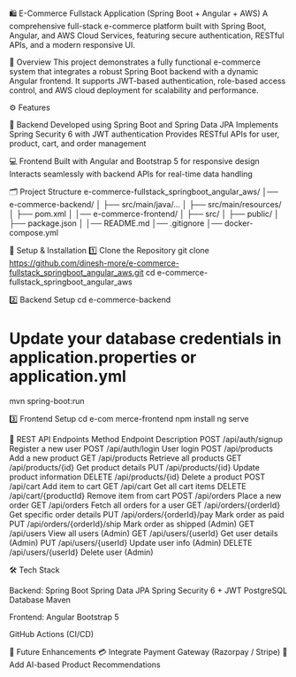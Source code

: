 🛍️ E-Commerce Fullstack Application (Spring Boot + Angular + AWS)
A comprehensive full-stack e-commerce platform built with Spring Boot, Angular, and AWS Cloud Services, featuring secure authentication, RESTful APIs, and a modern responsive UI.

🌟 Overview
This project demonstrates a fully functional e-commerce system that integrates a robust Spring Boot backend with a dynamic Angular frontend. It supports JWT-based authentication, role-based access control, and AWS cloud deployment for scalability and performance.

⚙️ Features

🧩 Backend
Developed using Spring Boot and Spring Data JPA
Implements Spring Security 6 with JWT authentication
Provides RESTful APIs for user, product, cart, and order management

💻 Frontend
Built with Angular and Bootstrap 5 for responsive design
Interacts seamlessly with backend APIs for real-time data handling

🗂️ Project Structure
e-commerce-fullstack_springboot_angular_aws/
│── e-commerce-backend/
│   ├── src/main/java/...
│   ├── src/main/resources/
│   ├── pom.xml
│
│── e-commerce-frontend/
│   ├── src/
│   ├── public/
│   ├── package.json
│
│── README.md
│── .gitignore
│── docker-compose.yml

🚀 Setup & Installation
1️⃣ Clone the Repository
git clone https://github.com/dinesh-more/e-commerce-fullstack_springboot_angular_aws.git
cd e-commerce-fullstack_springboot_angular_aws

2️⃣ Backend Setup
cd e-commerce-backend
# Update your database credentials in application.properties or application.yml
mvn spring-boot:run

3️⃣ Frontend Setup
cd e-com merce-frontend
npm install
ng serve

🔗 REST API Endpoints
Method	  Endpoint	                      Description
POST	  /api/auth/signup	               Register a new user
POST  	/api/auth/login	                 User login
POST  	/api/products	                   Add a new product
GET	    /api/products	                   Retrieve all products
GET  	  /api/products/{id}	             Get product details
PUT	    /api/products/{id}	             Update product information
DELETE	/api/products/{id}	             Delete a product
POST	  /api/cart	                       Add item to cart
GET   	/api/cart          	             Get all cart items
DELETE	/api/cart/{productId}	           Remove item from cart
POST  	/api/orders	                     Place a new order
GET	    /api/orders	                     Fetch all orders for a user
GET	    /api/orders/{orderId}            Get specific order details
PUT	    /api/orders/{orderId}/pay	       Mark order as paid
PUT	    /api/orders/{orderId}/ship	     Mark order as shipped (Admin)
GET	    /api/users	                     View all users (Admin)
GET	    /api/users/{userId}	             Get user details (Admin)
PUT	    /api/users/{userId}	             Update user info (Admin)
DELETE	/api/users/{userId}	             Delete user (Admin)

🛠️ Tech Stack

Backend:
Spring Boot
Spring Data JPA
Spring Security 6 + JWT
PostgreSQL Database
Maven

Frontend:
Angular
Bootstrap 5

GitHub Actions (CI/CD)

🚧 Future Enhancements
💳 Integrate Payment Gateway (Razorpay / Stripe)
🧠 Add AI-based Product Recommendations
